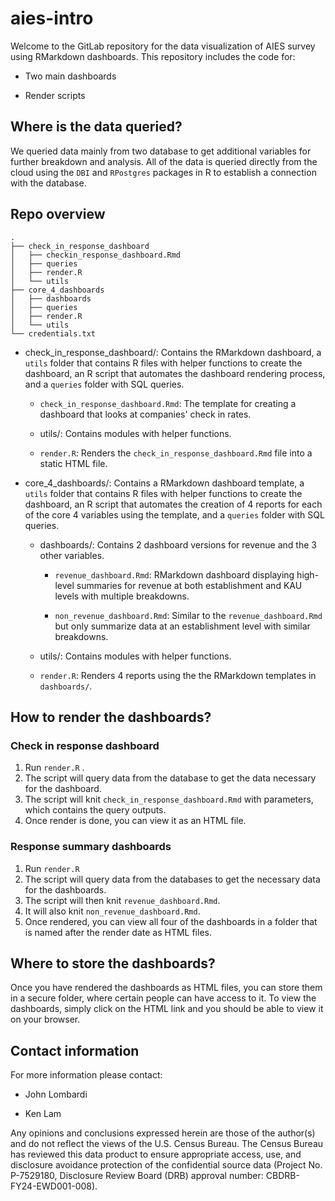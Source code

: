 # aies-intro

Welcome to the GitLab repository for the data visualization of AIES survey using RMarkdown dashboards. This repository includes the code for:

-   Two main dashboards

-   Render scripts

## Where is the data queried?

We queried data mainly from two database to get additional variables for further breakdown and analysis. All of the data is queried directly from the cloud using the `DBI` and `RPostgres` packages in R to establish a connection with the database.

## Repo overview
```
.
├── check_in_response_dashboard
│   ├── checkin_response_dashboard.Rmd
│   ├── queries
│   ├── render.R
│   └── utils
├── core_4_dashboards
│   ├── dashboards
│   ├── queries
│   ├── render.R
│   └── utils
└── credentials.txt
```
-   check_in_response_dashboard/: Contains the RMarkdown dashboard, a `utils` folder that contains R files with helper functions to create the dashboard, an R script that automates the dashboard rendering process, and a `queries` folder with SQL queries.

    -   `check_in_response_dashboard.Rmd`: The template for creating a dashboard that looks at companies' check in rates.

    -   utils/: Contains modules with helper functions.

    -   `render.R`: Renders the `check_in_response_dashboard.Rmd` file into a static HTML file.

<!-- -->

-   core_4_dashboards/: Contains a RMarkdown dashboard template, a `utils` folder that contains R files with helper functions to create the dashboard, an R script that automates the creation of 4 reports for each of the core 4 variables using the template, and a `queries` folder with SQL queries.
    -   dashboards/: Contains 2 dashboard versions for revenue and the 3 other variables.

        -   `revenue_dashboard.Rmd`: RMarkdown dashboard displaying high-level summaries for revenue at both  establishment and KAU levels with multiple breakdowns.

        -   `non_revenue_dashboard.Rmd`: Similar to the `revenue_dashboard.Rmd` but only summarize data at an establishment level with similar breakdowns.

    -   utils/: Contains modules with helper functions.

    -   `render.R`: Renders 4 reports using the the RMarkdown templates in `dashboards/`.


## How to render the dashboards?

### Check in response dashboard

1.  Run `render.R` .
2.  The script will query data from the database to get the data necessary for the dashboard.
3.  The script will knit `check_in_response_dashboard.Rmd` with parameters, which contains the query outputs.
4.  Once render is done, you can view it as an HTML file.

### Response summary dashboards

1.  Run `render.R`
2.  The script will query data from the databases to get the necessary data for the dashboards.
3.  The script will then knit `revenue_dashboard.Rmd`.
4.  It will also knit `non_revenue_dashboard.Rmd`.
5.  Once rendered, you can view all four of the dashboards in a folder that is named after the render date as HTML files.

## Where to store the dashboards?

Once you have rendered the dashboards as HTML files, you can store them in a secure folder, where certain people can have access to it. To view the dashboards, simply click on the HTML link and you should be able to view it on your browser.

## Contact information

For more information please contact:

-   John Lombardi

-   Ken Lam

Any opinions and conclusions expressed herein are those of the author(s) and do not reflect the views of the U.S. Census Bureau. The Census Bureau has reviewed this data product to ensure appropriate access, use, and disclosure avoidance protection of the confidential source data (Project No. P-7529180, Disclosure Review Board (DRB) approval number:  CBDRB-FY24-EWD001-008).
